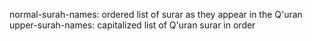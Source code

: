 normal-surah-names: ordered list of surar as they appear in the Q'uran  
upper-surah-names: capitalized list of Q'uran surar in order  
